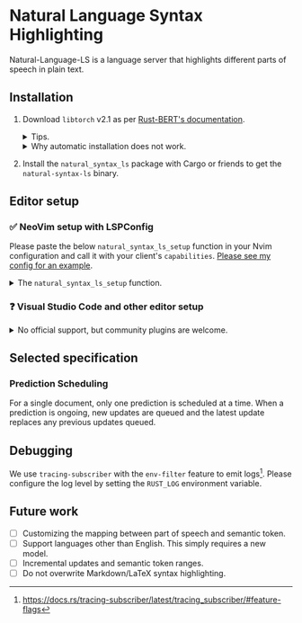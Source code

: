 # Natural Language Syntax Highlighting

Natural-Language-LS is a language server that highlights different parts of
speech in plain text.

## Installation

1. Download `libtorch` v2.1 as per
    [Rust-BERT's documentation][download-torch].
    <details><summary>Tips.</summary>

    You can figure out the URL to download `libtorch` [in tch-rs' build
    script](https://github.com/LaurentMazare/tch-rs/blob/5480d6fd4be12e748e0d87555db54a5f6e74edf2/torch-sys/build.rs#L311).
    If you are too lazy to set up environment variables,
    you can simply download the libraries to `/usr/local/lib/`.

    </details>
    <details><summary>Why automatic installation does not work.</summary>

    Rust-BERT has an "automatic installation" option that
    uses tch-rs' build script to download `libtorch`.
    However,
    the binary produced this way does not run because that `libtorch` is not on
    `LD_LIBRARY_PATH`.
    Alternatively, you could statically link `libtorch`,
    but that would
    [require you to download `libtorch` yourself][tch-static-linking] anyway.

    </details>
1. Install the `natural_syntax_ls` package with Cargo or friends to
    get the `natural-syntax-ls` binary.

## Editor setup

### ✅ NeoVim setup with LSPConfig

Please paste the below `natural_syntax_ls_setup` function in
your Nvim configuration and call it with your client's `capabilities`.
[Please see my config for an
example](https://github.com/SichangHe/.config/blob/c24e81f10e3dd4c74e3885f5ed205027a9cfabdc/nvim/lua/plugins/lsp.lua#L291).

<details><summary>The <code>natural_syntax_ls_setup</code> function.</summary>

```lua
local function natural_syntax_ls_setup(capabilities)
    local lspconfig = require('lspconfig')
    require('lspconfig.configs')['natural_syntax_ls'] = {
        default_config = {
            cmd = { 'natural-syntax-ls' },
            filetypes = { 'text' },
            single_file_support = true,
        },
        docs = {
            description = [[The Natural Syntax Language Server for highlighting parts of speech.]],
        },
    }
    lspconfig['natural_syntax_ls'].setup {
        capabilities = capabilities,
    }
end
```

> I only set the `filetypes` field to `text`,
> but you can enable natural-syntax-ls for any other file types as well.
> Note that, though,
> the language server's semantic tokens supersede Tree-sitter highlighting by
> default.

</details>

### ❓ Visual Studio Code and other editor setup

<details>
<summary>No official support, but community plugins are welcome.</summary>

I do not currently use VSCode and these other editors,
so I do not wish to maintain plugins for them.

However,
it should be straightforward to implement plugins for them since
mdBook-LS implements the Language Server Protocol (LSP).
So,
please feel free to make a plugin yourself and create an issue for me to
link it here.

</details>

## Selected specification

### Prediction Scheduling

For a single document, only one prediction is scheduled at a time.
When a prediction is ongoing,
new updates are queued and
the latest update replaces any previous updates queued.

## Debugging

We use `tracing-subscriber` with the `env-filter` feature to
emit logs[^tracing-env-filter].
Please configure the log level by setting the `RUST_LOG` environment variable.

## Future work

- [ ] Customizing the mapping between part of speech and semantic token.
- [ ] Support languages other than English. This simply requires a new model.
- [ ] Incremental updates and semantic token ranges.
- [ ] Do not overwrite Markdown/LaTeX syntax highlighting.

[^tracing-env-filter]: <https://docs.rs/tracing-subscriber/latest/tracing_subscriber/#feature-flags>

[download-torch]: https://docs.rs/rust-bert/0.22.0/rust_bert/#manual-installation-recommended
[tch-static-linking]: https://github.com/LaurentMazare/tch-rs/tree/v2.1?tab=readme-ov-file#static-linking

